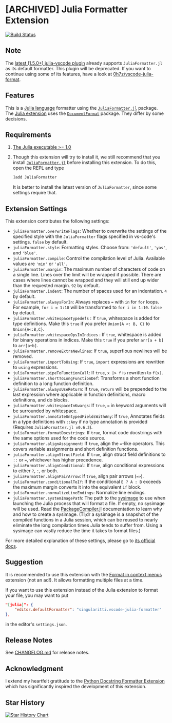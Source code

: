 # [ARCHIVED] Julia Formatter Extension

[![Build Status](https://dev.azure.com/singularitti/vscode-julia-formatter/_apis/build/status/singularitti.vscode-julia-formatter?branchName=master)](https://dev.azure.com/singularitti/vscode-julia-formatter/_build/latest?definitionId=1&branchName=master)

## Note
The [latest (1.5.0+) julia-vscode plugin](https://github.com/julia-vscode/julia-vscode) already supports `JuliaFormatter.jl` as its default formatter.
This plugin will be deprecated. If you want to continue using some of its features, have a look at [0h7z/vscode-julia-format](https://github.com/0h7z/vscode-julia-format).

## Features

This is a [Julia language](https://julialang.org/) formatter using the
[`JuliaFormatter.jl`](https://github.com/domluna/JuliaFormatter.jl) package. The
[Julia extension](https://marketplace.visualstudio.com/items?itemName=julialang.language-julia)
uses the [`DocumentFormat`](https://github.com/julia-vscode/DocumentFormat.jl)
package. They differ by some decisions.

## Requirements

1. [The Julia executable >= 1.0](https://julialang.org/downloads/)
2. Though this extension will try to install it, we still recommend that you
   install [`JuliaFormatter.jl`](https://github.com/domluna/JuliaFormatter.jl)
   before installing this extension. To do this, open the REPL and type

   ```julia
   ]add JuliaFormatter
   ```

   It is better to install the latest version of `JuliaFormatter`, since some
   settings require that.

## Extension Settings

This extension contributes the following settings:

- `juliaFormatter.overwriteFlags`: Whether to overwrite the settings of the specified
  style with the `JuliaFormatter` flags specified in vs-code's settings. `false` by default.
- `juliaFormatter.style`: Formatting styles. Choose from: `'default'`, `'yas'`,
  and `'blue'`.
- `juliaFormatter.compile`: Control the compilation level of Julia. Available
  values are `'min'` or `'all'`.
- `juliaFormatter.margin`: The maximum number of characters of code on a single
  line. Lines over the limit will be wrapped if possible. There are cases where
  lines cannot be wrapped and they will still end up wider than the requested
  margin. `92` by default.
- `juliaFormatter.indent`: The number of spaces used for an indentation. `4` by
  default.
- `juliaFormatter.alwaysForIn`: Always replaces `=` with `in` for `for` loops.
  For example, `for i = 1:10` will be transformed to `for i in 1:10`. `false` by
  default.
- `juliaFormatter.whitespaceTypedefs` : If `true`, whitespace is added for type
  definitions. Make this `true` if you prefer `Union{A <: B, C}` to
  `Union{A<:B,C}`.
- `juliaFormatter.whitespaceOpsInIndices` : If `true`, whitespace is added for
  binary operations in indices. Make this `true` if you prefer `arr[a + b]` to
  `arr[a+b]`.
- `juliaFormatter.removeExtraNewlines`: If `true`, superflous newlines will be
  removed.
- `juliaFormatter.importToUsing`: If `true`, `import` expressions are rewritten
  to `using` expressions.
- `juliaFormatter.pipeToFunctionCall`: If `true`, `x |> f` is rewritten to
  `f(x)`.
- `juliaFormatter.shortToLongFunctionDef`: Transforms a short function
  definition to a long function definition.
- `juliaFormatter.alwaysUseReturn`: If `true`, `return` will be prepended to the
  last expression where applicable in function definitions, macro definitions,
  and do blocks.
- `juliaFormatter.whitespaceInKwargs`: If `true`, `=` in keyword arguments will be
  surrounded by whitespace.
- `juliaFormatter.annotateUntypedFieldsWithAny`: If `true`, Annotates fields in
  a type definitions with `::Any` if no type annotation is provided (Requires
  `JuliaFormatter.jl v0.6.3`).
- `juliaFormatter.formatDocstrings`: If `true`, format code docstrings with the same
  options used for the code source.
- `juliaFormatter.alignAssignment`: If `true`, align the `=`-like operators. This covers
  variable assignments and short definition functions.
- `juliaFormatter.alignStructField`: If `true`, align struct field definitions to `::`
  or `=`, whichever has higher precedence.
- `juliaFormatter.alignConditional`: If `true`, align conditional expressions to either
  `?`, `:`, or both.
- `juliaFormatter.alignPairArrow`: If `true`, align pair arrows (`=>`).
- `juliaFormatter.conditionalToIf`: If the conditional `E ? A : B` exceeds the
  maximum margin converts it into the equivalent `if` block.
- `juliaFormatter.normalizeLineEndings`: Normalize line endings.
- `juliaFormatter.systemImagePath`: The path to the
  [sysimage](https://julialang.github.io/PackageCompiler.jl/dev/sysimages/#sysimages-1)
  to use when launching the Julia process that will format a file. If empty, no sysimage
  will be used. Read the
  [PackageCompiler.jl](https://julialang.github.io/PackageCompiler.jl/dev/)
  documentation to learn why and how to create a sysimage. (Tl;dr a sysimage is a
  snapshot of the compiled functions in a Julia session, which can be reused to nearly
  eliminate the long compilation times Julia tends to suffer from. Using a sysimage can
  vastly reduce the time it takes to format files.)

For more detailed explanation of these settings, please go to
[its official docs](https://domluna.github.io/JuliaFormatter.jl/stable/).

## Suggestion

It is recommended to use this extension with the
[Format in context menus](https://marketplace.visualstudio.com/items?itemName=lacroixdavid1.vscode-format-context-menu)
extension (not an ad!). It allows formatting multiple files at a time.

If you want to use this extension instead of the Julia extension to format your
file, you may want to put

```json
"[julia]": {
    "editor.defaultFormatter": "singularitti.vscode-julia-formatter"
},
```

in the editor's `settings.json`.

## Release Notes

See [CHANGELOG.md](./CHANGELOG.md) for release notes.

## Acknowledgment

I extend my heartfelt gratitude to the
[Python Docstring Formatter Extension](https://github.com/iansan5653/vscode-format-python-docstrings/)
which has significantly inspired the development of this extension.

## Star History

[![Star History Chart](https://api.star-history.com/svg?repos=singularitti/vscode-julia-formatter&type=Date)](https://star-history.com/#singularitti/vscode-julia-formatter&Date)
